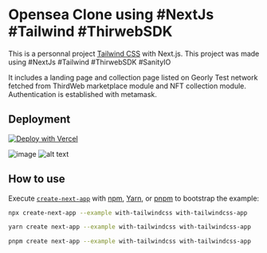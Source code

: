 # Opensea Clone using #NextJs #Tailwind  #ThirwebSDK 

This is a personnal project [Tailwind CSS](https://tailwindcss.com/) with Next.js.
This project was made using #NextJs #Tailwind #ThirwebSDK #SanityIO

It includes a landing page and collection page listed on Georly Test network fetched from ThirdWeb marketplace module and NFT collection module.
Authentication is established with metamask.
## Deployment


[![Deploy with Vercel](https://vercel.com/button)](https://nextjs-opensea-ayariala.vercel.app/)


![image]([https://github.com/AyariAla/OpeanSea-NextJs/blob/main/assets/Connect.gif?raw=true])
![alt text](https://github.com/AyariAla/OpeanSea-NextJs/blob/main/connect.gif)

## How to use

Execute [`create-next-app`](https://github.com/vercel/next.js/tree/canary/packages/create-next-app) with [npm](https://docs.npmjs.com/cli/init), [Yarn](https://yarnpkg.com/lang/en/docs/cli/create/), or [pnpm](https://pnpm.io) to bootstrap the example:

```bash
npx create-next-app --example with-tailwindcss with-tailwindcss-app
```

```bash
yarn create next-app --example with-tailwindcss with-tailwindcss-app
```

```bash
pnpm create next-app --example with-tailwindcss with-tailwindcss-app
```


